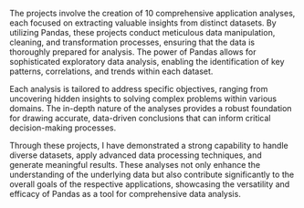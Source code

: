 The projects involve the creation of 10 comprehensive application analyses, each focused on extracting valuable insights from distinct datasets. By utilizing Pandas, these projects conduct meticulous data manipulation, cleaning, and transformation processes, ensuring that the data is thoroughly prepared for analysis. The power of Pandas allows for sophisticated exploratory data analysis, enabling the identification of key patterns, correlations, and trends within each dataset.

Each analysis is tailored to address specific objectives, ranging from uncovering hidden insights to solving complex problems within various domains. The in-depth nature of the analyses provides a robust foundation for drawing accurate, data-driven conclusions that can inform critical decision-making processes.

Through these projects, I have demonstrated a strong capability to handle diverse datasets, apply advanced data processing techniques, and generate meaningful results. These analyses not only enhance the understanding of the underlying data but also contribute significantly to the overall goals of the respective applications, showcasing the versatility and efficacy of Pandas as a tool for comprehensive data analysis.
